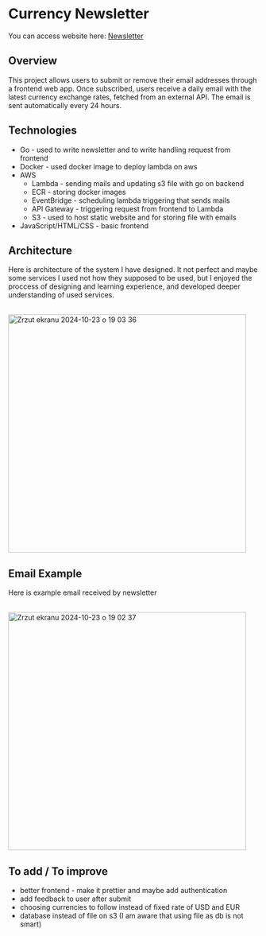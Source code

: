 # Currency Newsletter
You can access website here: <a href="http://frontent-bucket.s3-website.eu-central-1.amazonaws.com">Newsletter</a>

## Overview
This project allows users to submit or remove their email addresses through a frontend web app. Once subscribed, users receive a daily email with the latest currency exchange rates, fetched from an external API. The email is sent automatically every 24 hours.

## Technologies
- Go - used to write newsletter and to write handling request from frontend
- Docker - used docker image to deploy lambda on aws
- AWS
  - Lambda - sending mails and updating s3 file with go on backend
  - ECR - storing docker images
  - EventBridge - scheduling lambda triggering that sends mails
  - API Gateway - triggering request from frontend to Lambda
  - S3 - used to host static website and for storing file with emails
- JavaScript/HTML/CSS - basic frontend 

## Architecture
Here is architecture of the system I have designed. It not perfect and maybe some services I used not how they supposed to be used, but I enjoyed the proccess of designing and learning experience, and developed deeper understanding of used services.

<br>
<img width="479" alt="Zrzut ekranu 2024-10-23 o 19 03 36" src="https://github.com/user-attachments/assets/4aad11dd-e4c0-42de-a308-ba9d3ac072a5">
<br>

## Email Example 
Here is example email received by newsletter 

<br>
<img width="479" alt="Zrzut ekranu 2024-10-23 o 19 02 37" src="https://github.com/user-attachments/assets/fa250932-7d20-426d-8329-943d44c0ea3c">
<br>

## To add / To improve
- better frontend - make it prettier and maybe add authentication
- add feedback to user after submit
- choosing currencies to follow instead of fixed rate of USD and EUR
- database instead of file on s3 (I am aware that using file as db is not smart)
